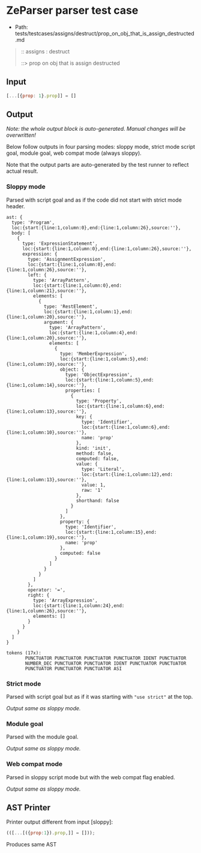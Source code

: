 # ZeParser parser test case

- Path: tests/testcases/assigns/destruct/prop_on_obj_that_is_assign_destructed.md

> :: assigns : destruct
>
> ::> prop on obj that is assign destructed

## Input

`````js
[...[{prop: 1}.prop]] = []
`````

## Output

_Note: the whole output block is auto-generated. Manual changes will be overwritten!_

Below follow outputs in four parsing modes: sloppy mode, strict mode script goal, module goal, web compat mode (always sloppy).

Note that the output parts are auto-generated by the test runner to reflect actual result.

### Sloppy mode

Parsed with script goal and as if the code did not start with strict mode header.

`````
ast: {
  type: 'Program',
  loc:{start:{line:1,column:0},end:{line:1,column:26},source:''},
  body: [
    {
      type: 'ExpressionStatement',
      loc:{start:{line:1,column:0},end:{line:1,column:26},source:''},
      expression: {
        type: 'AssignmentExpression',
        loc:{start:{line:1,column:0},end:{line:1,column:26},source:''},
        left: {
          type: 'ArrayPattern',
          loc:{start:{line:1,column:0},end:{line:1,column:21},source:''},
          elements: [
            {
              type: 'RestElement',
              loc:{start:{line:1,column:1},end:{line:1,column:20},source:''},
              argument: {
                type: 'ArrayPattern',
                loc:{start:{line:1,column:4},end:{line:1,column:20},source:''},
                elements: [
                  {
                    type: 'MemberExpression',
                    loc:{start:{line:1,column:5},end:{line:1,column:19},source:''},
                    object: {
                      type: 'ObjectExpression',
                      loc:{start:{line:1,column:5},end:{line:1,column:14},source:''},
                      properties: [
                        {
                          type: 'Property',
                          loc:{start:{line:1,column:6},end:{line:1,column:13},source:''},
                          key: {
                            type: 'Identifier',
                            loc:{start:{line:1,column:6},end:{line:1,column:10},source:''},
                            name: 'prop'
                          },
                          kind: 'init',
                          method: false,
                          computed: false,
                          value: {
                            type: 'Literal',
                            loc:{start:{line:1,column:12},end:{line:1,column:13},source:''},
                            value: 1,
                            raw: '1'
                          },
                          shorthand: false
                        }
                      ]
                    },
                    property: {
                      type: 'Identifier',
                      loc:{start:{line:1,column:15},end:{line:1,column:19},source:''},
                      name: 'prop'
                    },
                    computed: false
                  }
                ]
              }
            }
          ]
        },
        operator: '=',
        right: {
          type: 'ArrayExpression',
          loc:{start:{line:1,column:24},end:{line:1,column:26},source:''},
          elements: []
        }
      }
    }
  ]
}

tokens (17x):
       PUNCTUATOR PUNCTUATOR PUNCTUATOR PUNCTUATOR IDENT PUNCTUATOR
       NUMBER_DEC PUNCTUATOR PUNCTUATOR IDENT PUNCTUATOR PUNCTUATOR
       PUNCTUATOR PUNCTUATOR PUNCTUATOR ASI
`````

### Strict mode

Parsed with script goal but as if it was starting with `"use strict"` at the top.

_Output same as sloppy mode._

### Module goal

Parsed with the module goal.

_Output same as sloppy mode._

### Web compat mode

Parsed in sloppy script mode but with the web compat flag enabled.

_Output same as sloppy mode._

## AST Printer

Printer output different from input [sloppy]:

````js
(([...[({prop:1}).prop,]] = []));
````

Produces same AST
